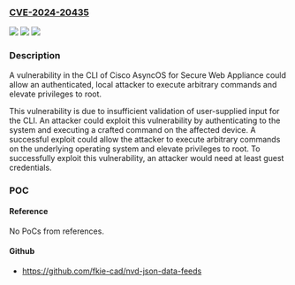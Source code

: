 ### [CVE-2024-20435](https://cve.mitre.org/cgi-bin/cvename.cgi?name=CVE-2024-20435)
![](https://img.shields.io/static/v1?label=Product&message=Cisco%20Secure%20Web%20Appliance&color=blue)
![](https://img.shields.io/static/v1?label=Version&message=%3D%2011.7.0-406%20&color=brighgreen)
![](https://img.shields.io/static/v1?label=Vulnerability&message=Execution%20with%20Unnecessary%20Privileges&color=brighgreen)

### Description

A vulnerability in the CLI of Cisco AsyncOS for Secure Web Appliance could allow an authenticated, local attacker to execute arbitrary commands and elevate privileges to root. This vulnerability is due to insufficient validation of user-supplied input for the CLI. An attacker could exploit this vulnerability by authenticating to the system and executing a crafted command on the affected device. A successful exploit could allow the attacker to execute arbitrary commands on the underlying operating system and elevate privileges to root. To successfully exploit this vulnerability, an attacker would need at least guest credentials.

### POC

#### Reference
No PoCs from references.

#### Github
- https://github.com/fkie-cad/nvd-json-data-feeds

